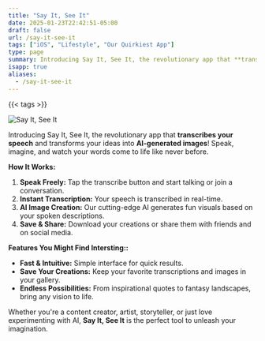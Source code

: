```yaml
---
title: "Say It, See It"
date: 2025-01-23T22:42:51-05:00
draft: false
url: /say-it-see-it
tags: ["iOS", "Lifestyle", "Our Quirkiest App"]
type: page
summary: Introducing Say It, See It, the revolutionary app that **transcribes your speech** and transforms your ideas into **AI-generated images**! Speak, imagine, and watch your words come to life like never before...
isapp: true
aliases:
  - /say-it-see-it
---
```


{{< tags >}}

![Say It, See It](/images/say-it-see-it-icon.png)

Introducing Say It, See It, the revolutionary app that **transcribes your speech** and transforms your ideas into **AI-generated images**! Speak, imagine, and watch your words come to life like never before.

**How It Works:**
1. **Speak Freely:** Tap the transcribe button and start talking or join a conversation.
2. **Instant Transcription:** Your speech is transcribed in real-time.
3. **AI Image Creation:** Our cutting-edge AI generates fun visuals based on your spoken descriptions.
4. **Save & Share:** Download your creations or share them with friends and on social media.

**Features You Might Find Intersting::**
-  **Fast & Intuitive:** Simple interface for quick results.
-  **Save Your Creations:** Keep your favorite transcriptions and images in your gallery.
-  **Endless Possibilities:** From inspirational quotes to fantasy landscapes, bring any vision to life.

Whether you're a content creator, artist, storyteller, or just love experimenting with AI, **Say It, See It** is the perfect tool to unleash your imagination.
